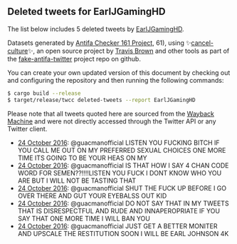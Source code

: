 ## Deleted tweets for EarlJGamingHD

The list below includes 5 deleted tweets by
[EarlJGamingHD](https://twitter.com/EarlJGamingHD).



Datasets generated by [Antifa Checker 161 Project](https://twitter.com/antifacheck161), 61), using ✨[cancel-culture](https://github.com/travisbrown/cancel-culture)✨, an open source project by 
[Travis Brown](https://twitter.com/travisbrown) and other tools as part of the 
[fake-antifa-twitter](https://github.com/antifacheck161/fake-antifa-twitter) project repo on github.

You can create your own updated version of this document by checking out and configuring the
repository and then running the following commands:

```bash
$ cargo build --release
$ target/release/twcc deleted-tweets --report EarlJGamingHD
```

Please note that all tweets quoted here are sourced from the
[Wayback Machine](https://web.archive.org) and were not directly accessed through the Twitter API or
any Twitter client.

* [24 October 2016](https://web.archive.org/web/20170118091730/https://twitter.com/EarlJGamingHD/status/790501804505038848): @guacmanofficial  LISTEN YOU FUCKING BITCH IF YOU CALL ME OUT ON MY PREFERRED SEXUAL CHOICES ONE MORE TIME ITS GOING TO BE YOUR HEAS ON MY <!--790512072375214080-->
* [24 October 2016](https://web.archive.org/web/20170118091730/https://twitter.com/EarlJGamingHD/status/790501804505038848): @guacmanofficial  IS THAT HOW I SAY 4 CHAN CODE WORD FOR SEMEN??!!!!LISTEN YOU FUCK I DONT KNOW WHO YOU ARE BUT I WILL NOT BE TASTING THAT <!--790509729357238272-->
* [24 October 2016](https://web.archive.org/web/20170118091730/https://twitter.com/EarlJGamingHD/status/790501804505038848): @guacmanofficial  SHUT THE FUCK UP BEFORE I GO OVER THERE AND GUT YOUR EYEBALSS OUT KID <!--790507193665585153-->
* [24 October 2016](https://web.archive.org/web/20170118091730/https://twitter.com/EarlJGamingHD/status/790501804505038848): @guacmanofficial  DO NOT SAY THAT IN MY TWEETS THAT IS DISRESPECTFUL AND RUDE AND INNAPEROPRIATE IF YOU SAY THAT ONE MORE TIME I WILL BAN YOU <!--790505587733782528-->
* [24 October 2016](https://web.archive.org/web/20170118091730/https://twitter.com/EarlJGamingHD/status/790501804505038848): @guacmanofficial  JUST GET A BETTER MONITER AND UPSCALE THE RESTITUTION SOON I WILL BE EARL JOHNSON 4K <!--790501804505038848-->
